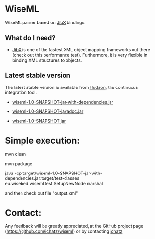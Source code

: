 WiseML
======
WiseML parser based on [JibX](http://www.ibm.com/developerworks/library/x-databdopt2/) bindings.


What do I need?
---------------

  * [JibX](http://www.ibm.com/developerworks/library/x-databdopt2/) is one of the fastest XML object mapping frameworks out there
(check out this performance test). Furthermore, it is very
flexible in binding XML structures to objects.


Latest stable version
---------------

The latest stable version is available from [Hudson](http://ru1.cti.gr/hudson/job/wiseml/), the continuous integration tool.

  * [wiseml-1.0-SNAPSHOT-jar-with-dependencies.jar](http://ru1.cti.gr/hudson/job/wiseml/lastSuccessfulBuild/artifact/target/wiseml-1.0-SNAPSHOT-jar-with-dependencies.jar)

  * [wiseml-1.0-SNAPSHOT-javadoc.jar](http://ru1.cti.gr/hudson/job/wiseml/lastSuccessfulBuild/artifact/target/wiseml-1.0-SNAPSHOT-javadoc.jar)

  * [wiseml-1.0-SNAPSHOT.jar](http://ru1.cti.gr/hudson/job/wiseml/lastSuccessfulBuild/artifact/target/wiseml-1.0-SNAPSHOT.jar)

Simple execution:
======
mvn clean

mvn package

java -cp target/wiseml-1.0-SNAPSHOT-jar-with-dependencies.jar:target/test-classes eu.wisebed.wiseml.test.SetupNewNode marshal

and then check out file "output.xml"


Contact:
======
Any feedback will be greatly appreciated, at the GitHub project page
(https://github.com/ichatz/wiseml) or by contacting
[ichatz](mailto:ichatz@gmail.com)